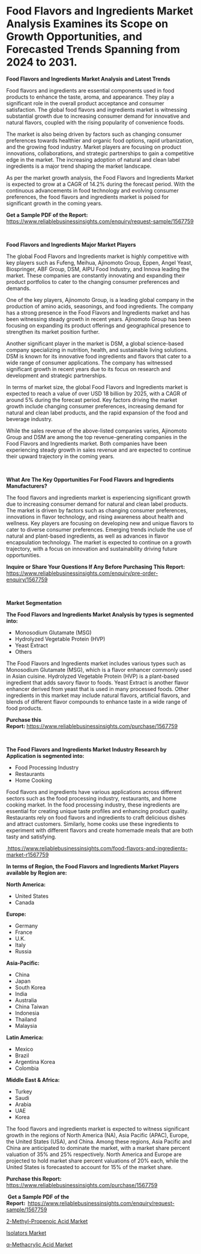 <p><h1>Food Flavors and Ingredients Market Analysis Examines its Scope on Growth Opportunities, and Forecasted Trends Spanning from 2024 to 2031.</h1></p><p><strong>Food Flavors and Ingredients Market Analysis and Latest Trends</strong></p>
<p><p>Food flavors and ingredients are essential components used in food products to enhance the taste, aroma, and appearance. They play a significant role in the overall product acceptance and consumer satisfaction. The global food flavors and ingredients market is witnessing substantial growth due to increasing consumer demand for innovative and natural flavors, coupled with the rising popularity of convenience foods.</p><p>The market is also being driven by factors such as changing consumer preferences towards healthier and organic food options, rapid urbanization, and the growing food industry. Market players are focusing on product innovations, collaborations, and strategic partnerships to gain a competitive edge in the market. The increasing adoption of natural and clean label ingredients is a major trend shaping the market landscape.</p><p>As per the market growth analysis, the Food Flavors and Ingredients Market is expected to grow at a CAGR of 14.2% during the forecast period. With the continuous advancements in food technology and evolving consumer preferences, the food flavors and ingredients market is poised for significant growth in the coming years.</p></p>
<p><strong>Get a Sample PDF of the Report:&nbsp;</strong> <a href="https://www.reliablebusinessinsights.com/enquiry/request-sample/1567759">https://www.reliablebusinessinsights.com/enquiry/request-sample/1567759</a></p>
<p>&nbsp;</p>
<p><strong>Food Flavors and Ingredients Major Market Players</strong></p>
<p><p>The global Food Flavors and Ingredients market is highly competitive with key players such as Fufeng, Meihua, Ajinomoto Group, Eppen, Angel Yeast, Biospringer, ABF Group, DSM, AIPU Food Industry, and Innova leading the market. These companies are constantly innovating and expanding their product portfolios to cater to the changing consumer preferences and demands.</p><p>One of the key players, Ajinomoto Group, is a leading global company in the production of amino acids, seasonings, and food ingredients. The company has a strong presence in the Food Flavors and Ingredients market and has been witnessing steady growth in recent years. Ajinomoto Group has been focusing on expanding its product offerings and geographical presence to strengthen its market position further.</p><p>Another significant player in the market is DSM, a global science-based company specializing in nutrition, health, and sustainable living solutions. DSM is known for its innovative food ingredients and flavors that cater to a wide range of consumer applications. The company has witnessed significant growth in recent years due to its focus on research and development and strategic partnerships.</p><p>In terms of market size, the global Food Flavors and Ingredients market is expected to reach a value of over USD 18 billion by 2025, with a CAGR of around 5% during the forecast period. Key factors driving the market growth include changing consumer preferences, increasing demand for natural and clean label products, and the rapid expansion of the food and beverage industry.</p><p>While the sales revenue of the above-listed companies varies, Ajinomoto Group and DSM are among the top revenue-generating companies in the Food Flavors and Ingredients market. Both companies have been experiencing steady growth in sales revenue and are expected to continue their upward trajectory in the coming years.</p></p>
<p>&nbsp;</p>
<p><strong>What Are The Key Opportunities For Food Flavors and Ingredients Manufacturers?</strong></p>
<p><p>The food flavors and ingredients market is experiencing significant growth due to increasing consumer demand for natural and clean label products. The market is driven by factors such as changing consumer preferences, innovations in flavor technology, and rising awareness about health and wellness. Key players are focusing on developing new and unique flavors to cater to diverse consumer preferences. Emerging trends include the use of natural and plant-based ingredients, as well as advances in flavor encapsulation technology. The market is expected to continue on a growth trajectory, with a focus on innovation and sustainability driving future opportunities.</p></p>
<p><strong>Inquire or Share Your Questions If Any Before Purchasing This Report:</strong> <a href="https://www.reliablebusinessinsights.com/enquiry/pre-order-enquiry/1567759">https://www.reliablebusinessinsights.com/enquiry/pre-order-enquiry/1567759</a></p>
<p>&nbsp;</p>
<p><strong>Market Segmentation</strong></p>
<p><strong>The Food Flavors and Ingredients Market Analysis by types is segmented into:</strong></p>
<p><ul><li>Monosodium Glutamate (MSG)</li><li>Hydrolyzed Vegetable Protein (HVP)</li><li>Yeast Extract</li><li>Others</li></ul></p>
<p><p>The Food Flavors and Ingredients market includes various types such as Monosodium Glutamate (MSG), which is a flavor enhancer commonly used in Asian cuisine. Hydrolyzed Vegetable Protein (HVP) is a plant-based ingredient that adds savory flavor to foods. Yeast Extract is another flavor enhancer derived from yeast that is used in many processed foods. Other ingredients in this market may include natural flavors, artificial flavors, and blends of different flavor compounds to enhance taste in a wide range of food products.</p></p>
<p><strong>Purchase this Report:&nbsp;</strong><a href="https://www.reliablebusinessinsights.com/purchase/1567759">https://www.reliablebusinessinsights.com/purchase/1567759</a></p>
<p>&nbsp;</p>
<p><strong>The Food Flavors and Ingredients Market Industry Research by Application is segmented into:</strong></p>
<p><ul><li>Food Processing Industry</li><li>Restaurants</li><li>Home Cooking</li></ul></p>
<p><p>Food flavors and ingredients have various applications across different sectors such as the food processing industry, restaurants, and home cooking market. In the food processing industry, these ingredients are essential for creating unique taste profiles and enhancing product quality. Restaurants rely on food flavors and ingredients to craft delicious dishes and attract customers. Similarly, home cooks use these ingredients to experiment with different flavors and create homemade meals that are both tasty and satisfying.</p></p>
<p><a href="https://www.reliablebusinessinsights.com/food-flavors-and-ingredients-market-r1567759">&nbsp;https://www.reliablebusinessinsights.com/food-flavors-and-ingredients-market-r1567759</a></p>
<p><strong>In terms of Region, the Food Flavors and Ingredients Market Players available by Region are:</strong></p>
<p>
    <p> <strong> North America: </strong>
        <ul>
            <li>United States</li>
            <li>Canada</li>
        </ul>
        </p> 
    <p> <strong> Europe: </strong>
        <ul>
            <li>Germany</li>
            <li>France</li>
            <li>U.K.</li>
            <li>Italy</li>
            <li>Russia</li>
        </ul>
        </p> 
    <p> <strong> Asia-Pacific: </strong>
        <ul>
            <li>China</li>
            <li>Japan</li>
            <li>South Korea</li>
            <li>India</li>
            <li>Australia</li>
            <li>China Taiwan</li>
            <li>Indonesia</li>
            <li>Thailand</li>
            <li>Malaysia</li>
        </ul>
        </p> 
    <p> <strong> Latin America: </strong>
        <ul>
            <li>Mexico</li>
            <li>Brazil</li>
            <li>Argentina Korea</li>
            <li>Colombia</li>
        </ul>
        </p> 
    <p> <strong> Middle East & Africa: </strong>
        <ul>
            <li>Turkey</li>
            <li>Saudi</li>
            <li>Arabia</li>
            <li>UAE</li>
            <li>Korea</li>
        </ul>
    </p>
    </p>
<p><p>The food flavors and ingredients market is expected to witness significant growth in the regions of North America (NA), Asia Pacific (APAC), Europe, the United States (USA), and China. Among these regions, Asia Pacific and China are anticipated to dominate the market, with a market share percent valuation of 35% and 25% respectively. North America and Europe are projected to hold market share percent valuations of 20% each, while the United States is forecasted to account for 15% of the market share.</p></p>
<p><strong>Purchase this Report: </strong><a href="https://www.reliablebusinessinsights.com/purchase/1567759">https://www.reliablebusinessinsights.com/purchase/1567759</a></p>
<p>&nbsp;<strong>Get a Sample PDF of the Report:&nbsp;&nbsp;</strong><a href="https://www.reliablebusinessinsights.com/enquiry/request-sample/1567759">https://www.reliablebusinessinsights.com/enquiry/request-sample/1567759</a></p>
<p><strong></strong></p>
<p><p><a href="https://www.linkedin.com/pulse/2-methyl-propenoic-acid-market-analysis-sze-forecasted-period-gyqee">2-Methyl-Propenoic Acid Market</a></p><p><a href="https://issuu.com/reportprime-2/docs/isolators-market-size-2030.pptx">Isolators Market</a></p><p><a href="https://www.linkedin.com/pulse/alpha-methacrylic-acid-market-size-cagr-trends-2024-2030-aybbe">α-Methacrylic Acid Market</a></p></p>